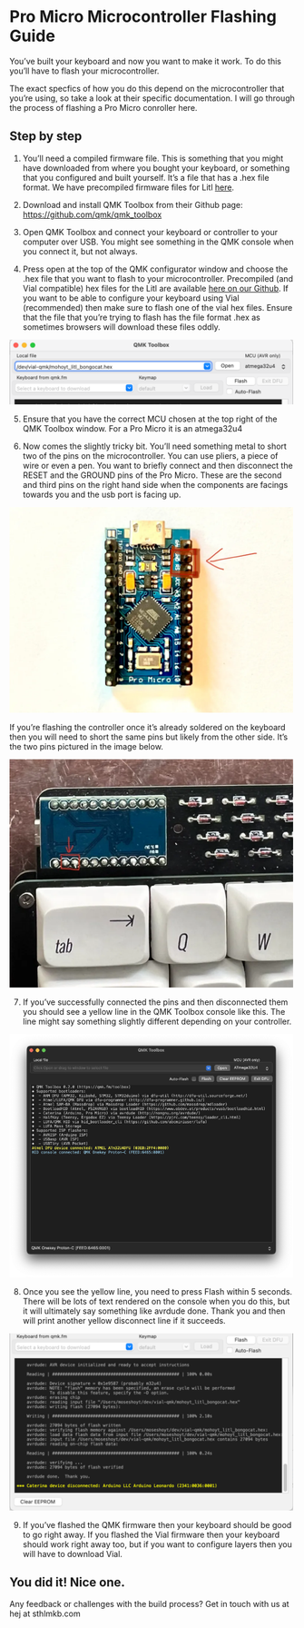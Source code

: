 # Pro Micro Microcontroller Flashing Guide

You’ve built your keyboard and now you want to make it work. To do this you’ll have to flash your microcontroller.

The exact specfics of how you do this depend on the microcontroller that you’re using, so take a look at their specific documentation. I will go through the process of flashing a Pro Micro conroller here.

## Step by step

1. You’ll need a compiled firmware file. This is something that you might have downloaded from where you bought your keyboard, or something that you configured and built yourself. It’s a file that has a .hex file format. We have precompiled firmware files for Litl [here](https://github.com/mohoyt/litl/releases).

2. Download and install QMK Toolbox from their Github page: https://github.com/qmk/qmk_toolbox

3. Open QMK Toolbox and connect your keyboard or controller to your computer over USB. You might see something in the QMK console when you connect it, but not always.

4. Press open at the top of the QMK configurator window and choose the .hex file that you want to flash to your microcontroller. Precompiled (and Vial compatible) hex files for the Litl are available [here on our Github](https://github.com/mohoyt/litl/releases). If you want to be able to configure your keyboard using Vial (recommended) then make sure to flash one of the vial hex files. Ensure that the file that you’re trying to flash has the file format .hex as sometimes browsers will download these files oddly. 

<img src="img/flash/4.webp" alt="qmk toolbox" width="500">

5. Ensure that you have the correct MCU chosen at the top right of the QMK Toolbox window. For a Pro Micro it is an atmega32u4

6. Now comes the slightly tricky bit. You’ll need something metal to short two of the pins on the microcontroller. You can use pliers, a piece of wire or even a pen. You want to briefly connect and then disconnect the RESET and the GROUND pins of the Pro Micro. These are the second and third pins on the right hand side when the components are facings towards you and the usb port is facing up.

<img src="img/flash/6.webp" alt="pro micro pins" width="500">

If you’re flashing the controller once it’s already soldered on the keyboard then you will need to short the same pins but likely from the other side. It’s the two pins pictured in the image below.

<img src="img/flash/6b.webp" alt="pro micro pins on board" width="500">

7. If you’ve successfully connected the pins and then disconnected them you should see a yellow line in the QMK Toolbox console like this. The line might say something slightly different depending on your controller.

<img src="img/flash/7.png" alt="qmk toolbox screenshot" width="500">

8. Once you see the yellow line, you need to press Flash within 5 seconds. There will be lots of text rendered on the console when you do this, but it will ultimately say something like avrdude done. Thank you  and then will print another yellow disconnect line if it succeeds.

<img src="img/flash/8.webp" alt="successful flash" width="500">

9. If you’ve flashed the QMK firmware then your keyboard should be good to go right away. If you flashed the Vial firmware then your keyboard should work right away too, but if you want to configure layers then you will have to download Vial.

## You did it! Nice one. 

Any feedback or challenges with the build process? Get in touch with us at hej at sthlmkb.com
